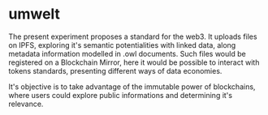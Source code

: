 # umwelt

The present experiment proposes a standard for the web3. It uploads files on IPFS, exploring it's semantic potentialities with linked data, along metadata information modelled in .owl documents. Such files would be registered on a Blockchain Mirror, here it would be possible to interact with tokens standards, presenting different ways of data economies.

It's objective is to take advantage of the immutable power of blockchains, where users could explore public informations and determining it's relevance.
